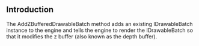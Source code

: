 ## Introduction

The AddZBufferedDrawableBatch method adds an existing IDrawableBatch instance to the engine and tells the engine to render the IDrawableBatch so that it modifies the z buffer (also known as the depth buffer).
